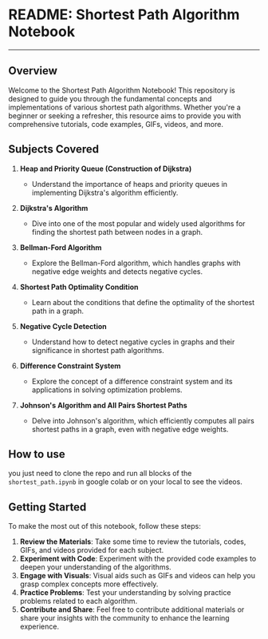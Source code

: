 # README: Shortest Path Algorithm Notebook

---

## Overview

Welcome to the Shortest Path Algorithm Notebook! This repository is designed to guide you through the fundamental concepts and implementations of various shortest path algorithms. Whether you're a beginner or seeking a refresher, this resource aims to provide you with comprehensive tutorials, code examples, GIFs, videos, and more.

## Subjects Covered

1. **Heap and Priority Queue (Construction of Dijkstra)**
   - Understand the importance of heaps and priority queues in implementing Dijkstra's algorithm efficiently.

2. **Dijkstra's Algorithm**
   - Dive into one of the most popular and widely used algorithms for finding the shortest path between nodes in a graph.

3. **Bellman-Ford Algorithm**
   - Explore the Bellman-Ford algorithm, which handles graphs with negative edge weights and detects negative cycles.

4. **Shortest Path Optimality Condition**
   - Learn about the conditions that define the optimality of the shortest path in a graph.

5. **Negative Cycle Detection**
   - Understand how to detect negative cycles in graphs and their significance in shortest path algorithms.

6. **Difference Constraint System**
   - Explore the concept of a difference constraint system and its applications in solving optimization problems.

7. **Johnson's Algorithm and All Pairs Shortest Paths**
   - Delve into Johnson's algorithm, which efficiently computes all pairs shortest paths in a graph, even with negative edge weights.

## How to use
you just need to clone the repo and run all blocks of the `shortest_path.ipynb` in google colab or on your local to see the videos.

## Getting Started

To make the most out of this notebook, follow these steps:

1. **Review the Materials**: Take some time to review the tutorials, codes, GIFs, and videos provided for each subject.
2. **Experiment with Code**: Experiment with the provided code examples to deepen your understanding of the algorithms.
3. **Engage with Visuals**: Visual aids such as GIFs and videos can help you grasp complex concepts more effectively.
4. **Practice Problems**: Test your understanding by solving practice problems related to each algorithm.
5. **Contribute and Share**: Feel free to contribute additional materials or share your insights with the community to enhance the learning experience.

